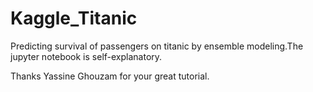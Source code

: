 # Kaggle_Titanic
Predicting survival of passengers on titanic by ensemble modeling.The jupyter notebook is self-explanatory.

Thanks Yassine Ghouzam for your great tutorial.
